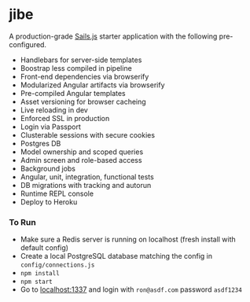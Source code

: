 # jibe

A production-grade [Sails.js](http://sailsjs.org) starter application with the following pre-configured.

* Handlebars for server-side templates
* Boostrap less compiled in pipeline
* Front-end dependencies via browserify
* Modularized Angular artifacts via browserify
* Pre-compiled Angular templates
* Asset versioning for browser cacheing
* Live reloading in dev
* Enforced SSL in production
* Login via Passport
* Clusterable sessions with secure cookies
* Postgres DB
* Model ownership and scoped queries
* Admin screen and role-based access
* Background jobs
* Angular, unit, integration, functional tests
* DB migrations with tracking and autorun
* Runtime REPL console
* Deploy to Heroku

### To Run

* Make sure a Redis server is running on localhost (fresh install with default config)
* Create a local PostgreSQL database matching the config in `config/connections.js`
* `npm install`
* `npm start`
* Go to [localhost:1337](http://localhost:1337) and login with `ron@asdf.com` password `asdf1234`
